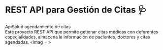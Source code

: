 # REST API para Gestión de Citas 🩺
ApiSalud agendamiento de citas<br>
Este proyecto REST API que permite getionar citas médicas con deferentes especialidades, almacena la información de pacientes, doctores y citas agendadas. 
<imag = >




